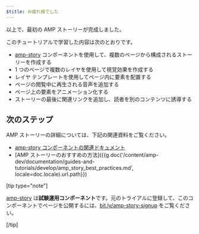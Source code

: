 ```yaml
---
$title: お疲れ様でした
---
```


以上で、最初の AMP ストーリーが完成しました。

このチュートリアルで学習した内容は次のとおりです。

- [amp-story](/ja/docs/reference/components/amp-story.html) コンポーネントを使用して、複数のページから構成されるストーリーを作成する
- 1 つのページで複数のレイヤを使用して視覚効果を作成する
- レイヤ テンプレートを使用してページ内に要素を配置する
- ページの閲覧中に再生される音声を追加する
- ページ上の要素をアニメーション化する
- ストーリーの最後に関連リンクを追加し、読者を別のコンテンツに誘導する

## 次のステップ

AMP ストーリーの詳細については、下記の関連資料をご覧ください。

- [amp-story コンポーネントの関連ドキュメント](/ja/docs/reference/components/amp-story.html)
- [AMP ストーリーのおすすめの方法]({{g.doc('/content/amp-dev/documentation/guides-and-tutorials/develop/amp_story_best_practices.md', locale=doc.locale).url.path}})

[tip type="note"]

[amp-story](/ja/docs/reference/components/amp-story.html) は**試験運用コンポーネント**です。元のトライアルに登録して、このコンポーネントでページを公開するには、<a href="http://bit.ly/amp-story-signup">bit.ly/amp-story-signup</a> をご覧ください。

[/tip]

